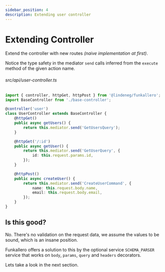 ```yaml
---
sidebar_position: 4
description: Extending user controller
---
```


# Extending Controller

Extend the controller with new routes _(naive implementation at first)_.

Notice the type safety in the mediator `send` calls inferred from the `execute` method of the given action name.

###### src/api/user-controller.ts

```ts
import { controller, httpGet, httpPost } from '@lindeneg/funkallero';
import BaseController from './base-controller';

@controller('user')
class UserController extends BaseController {
    @httpGet()
    public async getUsers() {
        return this.mediator.send('GetUsersQuery');
    }

    @httpGet('/:id')
    public async getUser() {
        return this.mediator.send('GetUserQuery', {
            id: this.request.params.id,
        });
    }

    @httpPost()
    public async createUser() {
        return this.mediator.send('CreateUserCommand', {
            name: this.request.body.name,
            email: this.request.body.email,
        });
    }
}
```

## Is this good?

No. There's no validation on the request data, we assume the values to be sound, which is an insane position.

Funkallero offers a solution to this by the optional service `SCHEMA_PARSER` service that works on `body`, `params`, `query` and `headers` decorators.

Lets take a look in the next section.
